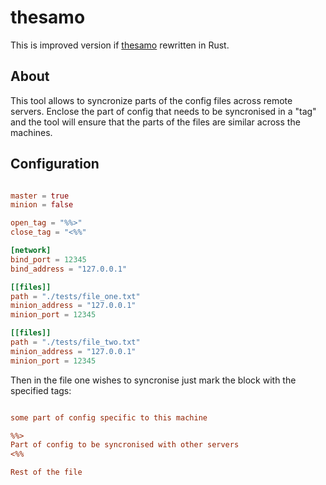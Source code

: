 # thesamo
This is improved version if [thesamo]() rewritten in Rust.

## About
This tool allows to syncronize parts of the config files across remote servers. Enclose the part of config that needs to be syncronised in a "tag" and the tool will ensure that the parts of the files are similar across the machines.

## Configuration

``` toml

master = true
minion = false

open_tag = "%%>"
close_tag = "<%%"

[network]
bind_port = 12345
bind_address = "127.0.0.1"

[[files]]
path = "./tests/file_one.txt"
minion_address = "127.0.0.1"
minion_port = 12345

[[files]]
path = "./tests/file_two.txt"
minion_address = "127.0.0.1"
minion_port = 12345

```

Then in the file one wishes to syncronise just mark the block with the specified tags:

``` ini

some part of config specific to this machine

%%>
Part of config to be syncronised with other servers
<%%

Rest of the file 
```



